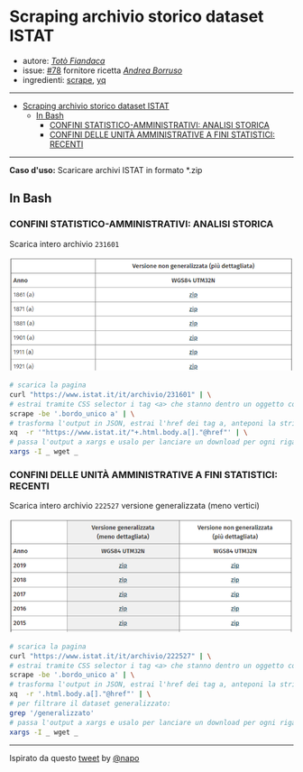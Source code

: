 # Scraping archivio storico dataset ISTAT

* autore: _[Totò Fiandaca](https://twitter.com/totofiandaca?lang=it)_
* issue: [#78](https://github.com/opendatasicilia/tansignari/issues/78) fornitore ricetta *[Andrea Borruso](https://twitter.com/aborruso?lang=it)*
* ingredienti: [scrape](https://github.com/aborruso/scrape-cli), [yq](https://github.com/kislyuk/yq)

---

<!-- TOC -->

- [Scraping archivio storico dataset ISTAT](#Scraping-archivio-storico-dataset-ISTAT)
  - [In Bash](#In-Bash)
    - [CONFINI STATISTICO-AMMINISTRATIVI: ANALISI STORICA](#CONFINI-STATISTICO-AMMINISTRATIVI-ANALISI-STORICA)
    - [CONFINI DELLE UNITÀ AMMINISTRATIVE A FINI STATISTICI: RECENTI](#CONFINI-DELLE-UNIT%C3%80-AMMINISTRATIVE-A-FINI-STATISTICI-RECENTI)

<!-- /TOC -->

---

**Caso d'uso:** Scaricare archivi ISTAT in formato *.zip

## In Bash

### CONFINI STATISTICO-AMMINISTRATIVI: ANALISI STORICA

Scarica intero archivio `231601`

<p align="center"> <a href="https://www.istat.it/it/archivio/231601" target="_blank"><img src="imgs/istat_storico.png" width="600" title="ISTAT"></a>
</p>

```bash
# scarica la pagina
curl "https://www.istat.it/it/archivio/231601" | \
# estrai tramite CSS selector i tag <a> che stanno dentro un oggetto con classe "bordo_unico"
scrape -be '.bordo_unico a' | \
# trasforma l'output in JSON, estrai l'href dei tag a, anteponi la stringa per trasformarlo nell'URL di download
xq  -r '"https://www.istat.it/"+.html.body.a[]."@href"' | \
# passa l'output a xargs e usalo per lanciare un download per ogni riga di output
xargs -I _ wget _
```

### CONFINI DELLE UNITÀ AMMINISTRATIVE A FINI STATISTICI: RECENTI

Scarica intero archivio `222527` versione generalizzata (meno vertici)

<p align="center"> <a href="https://www.istat.it/it/archivio/222527" target="_blank"><img src="imgs/istat_recente.png" width="600" title="ISTAT"></a>
</p>

```bash
# scarica la pagina
curl "https://www.istat.it/it/archivio/222527" | \
# estrai tramite CSS selector i tag <a> che stanno dentro un oggetto con classe "bordo_unico"
scrape -be '.bordo_unico a' | \
# trasforma l'output in JSON, estrai l'href dei tag a, anteponi la stringa per trasformarlo nell'URL di download
xq  -r '.html.body.a[]."@href"' | \
# per filtrare il dataset generalizzato:
grep '/generalizzato'
# passa l'output a xargs e usalo per lanciare un download per ogni riga di output
xargs -I _ wget _
```

---

Ispirato da questo [tweet](https://twitter.com/napo/status/1144583972422373377) by [@napo](https://twitter.com/napo)
